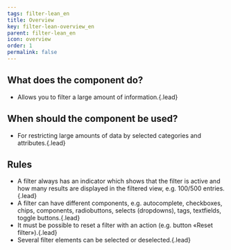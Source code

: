 ```yaml
---
tags: filter-lean_en
title: Overview
key: filter-lean-overview_en
parent: filter-lean_en
icon: overview
order: 1
permalink: false  
---
```


## What does the component do?
* Allows you to filter a large amount of information.{.lead}

## When should the component be used?
* For restricting large amounts of data by selected categories and attributes.{.lead}

## Rules
* A filter always has an indicator which shows that the filter is active and how many results are displayed in the filtered view, e.g. 100/500 entries.{.lead}
* A filter can have different components, e.g. <sbb-link variant="inline" type="button" href="/en/design-system/lean/components/autocompletion">autocomplete</sbb-link>, <sbb-link variant="inline" type="button" href="/en/design-system/lean/components/checkbox">checkboxes</sbb-link>, <sbb-link variant="inline" type="button" href="/en/design-system/lean/components/chip">chips</sbb-link>, <sbb-link variant="inline" type="button" href="/en/design-system/lean/components/datepicker">components</sbb-link>, <sbb-link variant="inline" type="button" href="/en/design-system/lean/components/radiobutton">radiobuttons</sbb-link>, <sbb-link variant="inline" type="button" href="/en/design-system/lean/components/select">selects (dropdowns)</sbb-link>, <sbb-link variant="inline" type="button" href="/en/design-system/lean/components/tag">tags</sbb-link>, <sbb-link variant="inline" type="button" href="/en/design-system/lean/components/textfield">textfields</sbb-link>, <sbb-link variant="inline" type="button" href="/en/design-system/lean/components/toggle">toggle buttons</sbb-link>.{.lead}
* It must be possible to reset a filter with an action (e.g. button «Reset filter»).{.lead}
* Several filter elements can be selected or deselected.{.lead}
